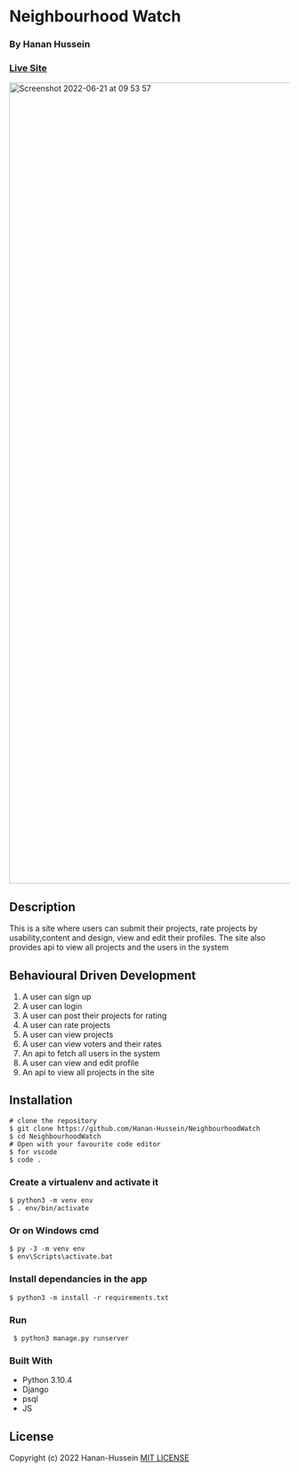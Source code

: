 #  Neighbourhood Watch
### By Hanan Hussein
### [Live Site](https://watchneighbourhood.herokuapp.com/) 

<img width="1440" alt="Screenshot 2022-06-21 at 09 53 57" src="https://user-images.githubusercontent.com/36597096/174746656-858d6c5c-3fca-4e03-9062-684913a6dad7.png">


## Description 
This is a site where users can submit their projects, rate projects by usability,content and design, view and edit their profiles.
The site also provides api to view all projects and the users in the system
## Behavioural Driven Development
1. A user can sign up
2. A user can login
3. A user can post their projects for rating
4. A user can rate projects
5. A user can view projects
6. A user can view voters and their rates
7. An api to fetch all users in the system
8. A user can view and edit profile
9. An api to view all projects in the site

## Installation

    # clone the repository
    $ git clone https://github.com/Hanan-Hussein/NeighbourhoodWatch
    $ cd NeighbourhoodWatch
    # Open with your favourite code editor
    $ for vscode 
    $ code .
    
    
### Create a virtualenv and activate it

    $ python3 -m venv env
    $ . env/bin/activate

### Or on Windows cmd

    $ py -3 -m venv env
    $ env\Scripts\activate.bat

### Install dependancies in the app

    $ python3 -m install -r requirements.txt 
    
 ### Run 
 
     $ python3 manage.py runserver
     
 ### Built With
* Python 3.10.4
* Django
* psql
* JS

## License
Copyright (c) 2022 Hanan-Hussein
[MIT LICENSE](https://github.com/Hanan-Hussein/NeighbourhoodWatch/blob/master/LICENSE)
